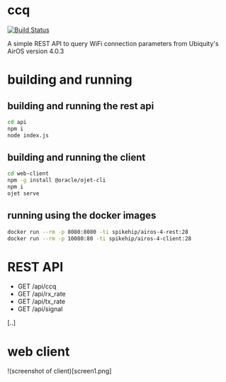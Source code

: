 # ccq

[![Build Status](https://travis-ci.org/spikehip/ccq.svg?branch=master)](https://travis-ci.org/spikehip/ccq)

A simple REST API to query WiFi connection parameters from Ubiquity's AirOS version 4.0.3

# building and running

## building and running the rest api

```bash
cd api 
npm i 
node index.js
```

## building and running the client

```bash
cd web-client
npm -g install @oracle/ojet-cli
npm i
ojet serve
```

## running using the docker images 

```bash
docker run --rm -p 8080:8080 -ti spikehip/airos-4-rest:28 
docker run --rm -p 10080:80 -ti spikehip/airos-4-client:28
```

# REST API

 * GET /api/ccq
 * GET /api/rx_rate
 * GET /api/tx_rate
 * GET /api/signal

[..]

# web client 

!(screenshot of client)[screen1.png]
